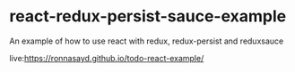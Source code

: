# react-redux-persist-sauce-example

An example of how to use react with redux, redux-persist and reduxsauce

live:https://ronnasayd.github.io/todo-react-example/

